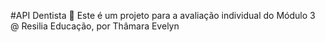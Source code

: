 #API Dentista 🦷
Este é um projeto para a avaliação individual do Módulo 3 @ Resilia Educação, por Thâmara Evelyn
